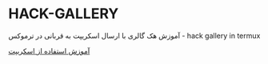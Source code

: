 # HACK-GALLERY
آموزش هک گالری با ارسال اسکریپت به قربانی در ترموکس - hack gallery in termux


<a href="https://telegra.ph/%D8%A2%D9%85%D9%88%D8%B2%D8%B4-%D9%87%DA%A9-%DA%AF%D8%A7%D9%84%D8%B1%DB%8C-%D8%A7%D9%81%D8%B1%D8%A7%D8%AF%E2%80%8C-%D8%A8%D8%A7-%D8%A7%D8%B3%D8%AA%D9%81%D8%A7%D8%AF%D9%87-%D8%A7%D8%B2-%D8%AA%D8%B1%D9%85%D9%88%DA%A9%D8%B3-04-06">آموزش استفاده از اسکریپت</a>

